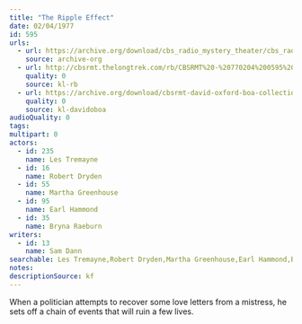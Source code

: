 ```yaml
---
title: "The Ripple Effect"
date: 02/04/1977
id: 595
urls: 
  - url: https://archive.org/download/cbs_radio_mystery_theater/cbs_radio_mystery_theater-0551-0600.zip/cbs_radio_mystery_theater-0551-0600%2Fcbsrmt_0595_the_ripple_effect.mp3
    source: archive-org
  - url: http://cbsrmt.thelongtrek.com/rb/CBSRMT%20-%20770204%200595%20The%20Ripple%20Effect_WLNH-FM_rb.mp3
    quality: 0
    source: kl-rb
  - url: https://archive.org/download/cbsrmt-david-oxford-boa-collection/CBSRMT-770204-0595-The-Ripple-Effect-(128-44)_WLNH-FM-{BoA}.mp3
    quality: 0
    source: kl-davidoboa
audioQuality: 0
tags: 
multipart: 0
actors:  
  - id: 235
    name: Les Tremayne  
  - id: 16
    name: Robert Dryden  
  - id: 55
    name: Martha Greenhouse  
  - id: 95
    name: Earl Hammond  
  - id: 35
    name: Bryna Raeburn
writers:  
  - id: 13
    name: Sam Dann
searchable: Les Tremayne,Robert Dryden,Martha Greenhouse,Earl Hammond,Bryna Raeburn Sam Dann
notes: 
descriptionSource: kf
---
```

When a politician attempts to recover some love letters from a mistress, he sets off a chain of events that will ruin a few lives.